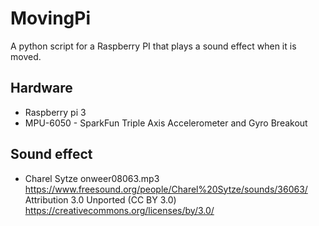 # MovingPi
A python script for a Raspberry PI that plays a sound effect when it is moved. 

Hardware
-------------

- Raspberry pi 3
- MPU-6050 - SparkFun Triple Axis Accelerometer and Gyro Breakout 

Sound effect 
-------------

- Charel Sytze onweer08063.mp3 https://www.freesound.org/people/Charel%20Sytze/sounds/36063/ Attribution 3.0 Unported (CC BY 3.0) https://creativecommons.org/licenses/by/3.0/
